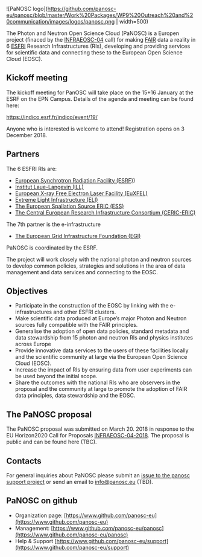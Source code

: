 ![PaNOSC logo](https://github.com/panosc-eu/panosc/blob/master/Work%20Packages/WP9%20Outreach%20and%20communication/images/logos/panosc.png | width=500)

The Photon and Neutron Open Science Cloud (PaNOSC) is a Europen project (finaced by the [INFRAEOSC-04](https://ec.europa.eu/research/participants/portal/desktop/en/opportunities/h2020/topics/infraeosc-04-2018.html) call) for making [FAIR](https://www.force11.org/group/fairgroup/fairprinciples) data a reality in 6 [ESFRI](http://www.esfri.eu/) Research Infrastructures (RIs), developing and providing services for scientific data and connecting these to the European Open Science Cloud (EOSC).

## Kickoff meeting

The kickoff meeting for PanOSC will take place on the 15+16 January at the ESRF on the EPN Campus. Details of the agenda and meeting can be found here:

https://indico.esrf.fr/indico/event/19/

Anyone who is interested is welcome to attend! Registration opens on 3 December 2018.

## Partners
 The 6 ESFRI RIs are:
* [European Synchrotron Radiation Facility (ESRF)](http://www.esrf.fr))
* [Institut Laue-Langevin (ILL)](https://www.ill.eu)
* [European X-ray Free Electron Laser Facility (EuXFEL)](https://www.xfel.eu)
* [Extreme Light Infrastructure (ELI)](https://eli-laser.eu)
* [The European Spallation Source ERIC (ESS)](https://www.esss.se)
* [The Central European Research Infrastructure Consortium (CERIC-ERIC)](https://www.ceric-eric.eu)

The 7th partner is the e-infrastructure
* [The European Grid Infrastructure Foundation (EGI)](https://www.egi.eu)

PaNOSC is coordinated by the ESRF.

The project will work closely with the national photon and neutron sources to develop common policies, strategies and solutions in the area of data management and data services and connecting to the EOSC.

## Objectives
* Participate in the construction of the EOSC by linking with the e-infrastructures and other ESFRI clusters.
* Make scientific data produced at Europe’s major Photon and Neutron sources fully compatible with the FAIR principles.
* Generalise the adoption of open data policies, standard metadata and data stewardship from 15 photon and neutron RIs and physics institutes across Europe
* Provide innovative data services to the users of these facilities locally and the scientific community at large via the European Open Science Cloud (EOSC).
* Increase the impact of RIs by ensuring data from user experiments can be used beyond the initial scope.
* Share the outcomes with the national RIs who are observers in the proposal and the community at large to promote the adoption of FAIR data principles, data stewardship and the EOSC.

## The PaNOSC proposal
The PaNOSC proposal was submitted on March 20. 2018 in response to the EU Horizon2020 Call for Proposals [INFRAEOSC-04-2018](https://ec.europa.eu/research/participants/portal/desktop/en/opportunities/h2020/topics/infraeosc-04-2018.html). The proposal is public and can be found here (TBC).

## Contacts
For general inquiries about PaNOSC please submit an [issue to the panosc support project](https://github.com/panosc-eu/support/issues) or send an email to <info@panosc.eu> (TBD).

## PaNOSC on github
* Organization page: [https://www.github.com/panosc-eu](https://www.github.com/panosc-eu)
* Management: [https://www.github.com/panosc-eu/panosc](https://www.github.com/panosc-eu/panosc)
* Help & Support [https://www.github.com/panosc-eu/support](https://www.github.com/panosc-eu/support)
